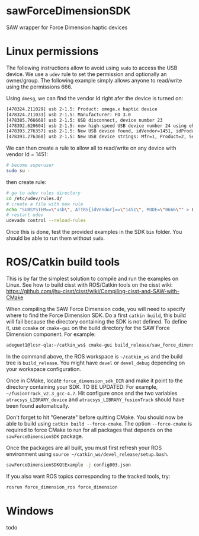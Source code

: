 # sawForceDimensionSDK
SAW wrapper for Force Dimension haptic devices

# Linux permissions

The following instructions allow to avoid using `sudo` to access the USB device.  We use a `udev` rule to set the permission and optionally an owner/group.  The following example simply allows anyone to read/write using the permissions 666.

Using `dmesg`, we can find the vendor Id right afer the device is turned on:
```sh
[478324.211029] usb 2-1.5: Product: omega.x haptic device
[478324.211033] usb 2-1.5: Manufacturer: FD 3.0
[478385.766668] usb 2-1.5: USB disconnect, device number 23
[478392.620604] usb 2-1.5: new high-speed USB device number 24 using ehci-pci
[478393.276357] usb 2-1.5: New USB device found, idVendor=1451, idProduct=0402
[478393.276360] usb 2-1.5: New USB device strings: Mfr=1, Product=2, SerialNumber=0
```

We can then create a rule to allow all to read/write on any device with vendor Id = 1451:
```sh
# become superuser
sudo su -
```
then create rule:
```sh
# go to udev rules directory
cd /etc/udev/rules.d/
# create a file with new rule
echo "SUBSYSTEM==\"usb\", ATTRS{idVendor}==\"1451\", MODE=\"0666\"" > 80-usb-force-dimension.rules
# restart udev
udevadm control --reload-rules
```

Once this is done, test the provided examples in the SDK `bin` folder.  You should be able to run them without `sudo`. 

# ROS/Catkin build tools

This is by far the simplest solution to compile and run the examples on Linux.
See how to build cisst with ROS/Catkin tools on the cisst wiki:
https://github.com/jhu-cisst/cisst/wiki/Compiling-cisst-and-SAW-with-CMake

When compiling the SAW Force Dimension code, you will need to specify where to find the Force Dimension SDK.  Do a first `catkin build`, this build will fail because the directory containing the SDK is not defined.   To define it, use `ccmake` or `cmake-gui` on the build directory for the SAW Force Dimension component.  For example:
```sh
adeguet1@lcsr-qla:~/catkin_ws$ cmake-gui build_release/saw_force_dimension_sdk
```
In the command above, the ROS workspace is `~/catkin_ws` and the build tree is `build_release`.  You might have `devel` or `devel_debug` depending on your workspace configuration.

Once in CMake, locate `force_dimension_sdk_DIR` and make it point to the directory containing your SDK.  TO BE UPDATED:   For example, `~/fusionTrack_v2.3_gcc-4.7`.  Hit configure once and the two variables `atracsys_LIBRARY_device` and `atracsys_LIBRARY_fusionTrack` should have been found automatically.

Don't forget to hit "Generate" before quitting CMake.  You should now be able to build using `catkin build --force-cmake`.   The option `--force-cmake` is required to force CMake to run for all packages that depends on the `sawForceDimensionSDK` package.

Once the packages are all built, you must first refresh your ROS environment using `source ~/catkin_ws/devel_release/setup.bash`.

```sh
sawForceDimensionSDKQtExample -j config003.json
```

If you also want ROS topics corresponding to the tracked tools, try:
```sh
rosrun force_dimension_ros force_dimension
```

# Windows

todo
